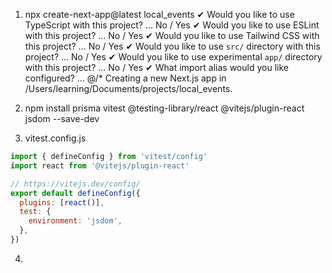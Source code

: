 1. npx create-next-app@latest local_events
✔ Would you like to use TypeScript with this project? … No / Yes
✔ Would you like to use ESLint with this project? … No / Yes
✔ Would you like to use Tailwind CSS with this project? … No / Yes
✔ Would you like to use `src/` directory with this project? … No / Yes
✔ Would you like to use experimental `app/` directory with this project? … No / Yes
✔ What import alias would you like configured? … @/*
Creating a new Next.js app in /Users/learning/Documents/projects/local_events.


2. npm install prisma vitest @testing-library/react @vitejs/plugin-react jsdom --save-dev

3. vitest.config.js
```javascript
import { defineConfig } from 'vitest/config'
import react from '@vitejs/plugin-react'

// https://vitejs.dev/config/
export default defineConfig({
  plugins: [react()],
  test: {
    environment: 'jsdom',
  },
})
```

4. 